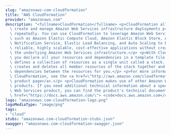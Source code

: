 ```yaml
---
slug: "amazonaws-com-cloudformation"
title: "AWS CloudFormation"
provider: "amazonaws.com"
description: "<fullname>CloudFormation</fullname> <p>CloudFormation allows you to\
  \ create and manage Amazon Web Services infrastructure deployments predictably and\
  \ repeatedly. You can use CloudFormation to leverage Amazon Web Services products,\
  \ such as Amazon Elastic Compute Cloud, Amazon Elastic Block Store, Amazon Simple\
  \ Notification Service, Elastic Load Balancing, and Auto Scaling to build highly\
  \ reliable, highly scalable, cost-effective applications without creating or configuring\
  \ the underlying Amazon Web Services infrastructure.</p> <p>With CloudFormation,\
  \ you declare all your resources and dependencies in a template file. The template\
  \ defines a collection of resources as a single unit called a stack. CloudFormation\
  \ creates and deletes all member resources of the stack together and manages all\
  \ dependencies between the resources for you.</p> <p>For more information about\
  \ CloudFormation, see the <a href=\"http://aws.amazon.com/cloudformation/\">CloudFormation\
  \ product page</a>.</p> <p>CloudFormation makes use of other Amazon Web Services\
  \ products. If you need additional technical information about a specific Amazon\
  \ Web Services product, you can find the product's technical documentation at <a\
  \ href=\"https://docs.aws.amazon.com/\"> <code>docs.aws.amazon.com</code> </a>.</p>"
logo: "amazonaws.com-cloudformation-logo.png"
logoMediaType: "image/png"
tags:
- "cloud"
stubs: "amazonaws.com-cloudformation-stubs.json"
swagger: "amazonaws.com-cloudformation-swagger.json"
---
```

